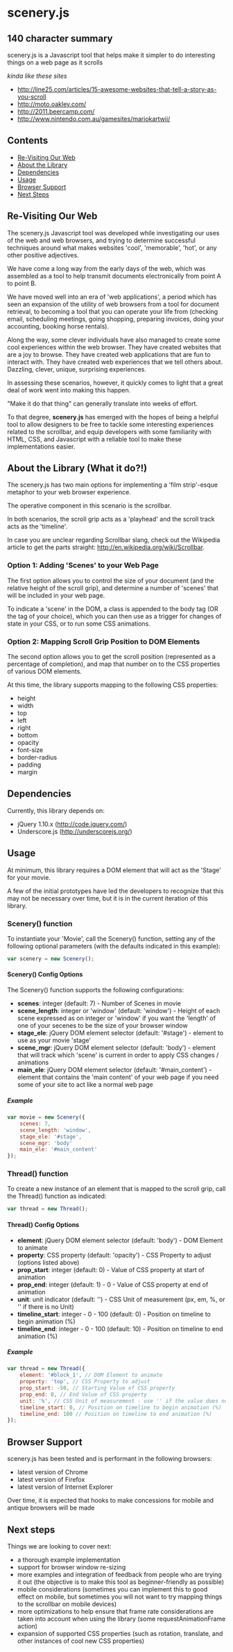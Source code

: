 # scenery.js

## 140 character summary

scenery.js is a Javascript tool that helps make it simpler to do interesting things on a web page as it scrolls

_kinda like these sites_
* http://line25.com/articles/15-awesome-websites-that-tell-a-story-as-you-scroll
* http://moto.oakley.com/
* http://2011.beercamp.com/
* http://www.nintendo.com.au/gamesites/mariokartwii/

## Contents
* [Re-Visiting Our Web](#re-visiting-our-web)
* [About the Library](#about-the-library-what-it-do)
* [Dependencies](#dependencies)
* [Usage](#usage)
* [Browser Support](#browser-support)
* [Next Steps](#next-steps)

## Re-Visiting Our Web

The scenery.js Javascript tool was developed while investigating our uses of the web and web browsers, and trying to determine successful techniques around what makes websites 'cool', 'memorable', 'hot', or any other positive adjectives.

We have come a long way from the early days of the web, which was assembled as a tool to help transmit documents electronically from point A to point B.

We have moved well into an era of 'web applications', a period which has seen an expansion of the utility of web browsers from a tool for document retrieval, to becoming a tool that you can operate your life from (checking email, scheduling meetings, going shopping, preparing invoices, doing your accounting, booking horse rentals).

Along the way, some clever individuals have also managed to create some cool experiences within the web browser. They have created websites that are a joy to browse. They have created web applications that are fun to interact with. They have created web experiences that we tell others about. Dazzling, clever, unique, surprising experiences.

In assessing these scenarios, however, it quickly comes to light that a great deal of work went into making this happen.

"Make it do that thing" can generally translate into weeks of effort.

To that degree, **scenery.js** has emerged with the hopes of being a helpful tool to allow designers to be free to tackle some interesting experiences related to the scrollbar, and equip developers with some familiarity with HTML, CSS, and Javascript with a reliable tool to make these implementations easier.

## About the Library (What it do?!)

The scenery.js has two main options for implementing a 'film strip'-esque metaphor to your web browser experience.

The operative component in this scenario is the scrollbar.

In both scenarios, the scroll grip acts as a 'playhead' and the scroll track acts as the 'timeline'.

In case you are unclear regarding Scrollbar slang, check out the Wikipedia article to get the parts straight: http://en.wikipedia.org/wiki/Scrollbar.

### Option 1: Adding 'Scenes' to your Web Page

The first option allows you to control the size of your document (and the relative height of the scroll grip), and determine a number of 'scenes' that will be included in your web page.

To indicate a 'scene' in the DOM, a class is appended to the body tag (OR the tag of your choice), which you can then use as a trigger for changes of state in your CSS, or to run some CSS animations.

### Option 2: Mapping Scroll Grip Position to DOM Elements

The second option allows you to get the scroll position (represented as a percentage of completion), and map that number on to the CSS properties of various DOM elements.

At this time, the library supports mapping to the following CSS properties:

* height
* width
* top
* left
* right
* bottom
* opacity
* font-size
* border-radius
* padding
* margin

## Dependencies

Currently, this library depends on:
* jQuery 1.10.x (http://code.jquery.com/)
* Underscore.js (http://underscorejs.org/)

## Usage

At minimum, this library requires a DOM element that will act as the 'Stage' for your movie.

A few of the initial prototypes have led the developers to recognize that this may not be necessary over time, but it is in the current iteration of this library.

### Scenery() function

To instantiate your 'Movie', call the Scenery() function, setting any of the following optional parameters (with the defaults indicated in this example):

```javascript
var scenery = new Scenery();
```

#### Scenery() Config Options
The Scenery() function supports the following configurations:
* **scenes**: integer (default: 7) - Number of Scenes in movie
* **scene_length**: integer or 'window' (default: 'window') - Height of each scene expressed as on integer or 'window' if you want the 'length' of one of your secenes to be the size of your browser window
* **stage_ele**: jQuery DOM element selector (default: '#stage') - element to use as your movie 'stage'
* **scene_mgr**: jQuery DOM element selector (default: 'body') - element that will track which 'scene' is current in order to apply CSS changes / animations
* **main_ele**: jQuery DOM element selector (default: '#main_content') - element that contains the 'main content' of your web page if you need some of your site to act like a normal web page

##### Example
```javascript
var movie = new Scenery({
	scenes: 7,
	scene_length: 'window',
	stage_ele: '#stage',
	scene_mgr: 'body'
	main_ele: '#main_content'
});
```

### Thread() function
To create a new instance of an element that is mapped to the scroll grip, call the Thread() function as indicated:

```javascript
var thread = new Thread();
```

#### Thread() Config Options

* **element**: jQuery DOM element selector (default: 'body') - DOM Element to animate
* **property**: CSS property (default: 'opacity') - CSS Property to adjust (options listed above)
* **prop_start**: integer (default: 0) - Value of CSS property at start of animation
* **prop_end**: integer (default:  1) - 0 - Value of CSS property at end of animation
* **unit**: unit indicator (default: '') - CSS Unit of measurement (px, em, %, or '' if there is no Unit)
* **timeline_start**: integer - 0 - 100 (default: 0) - Position on timeline to begin animation (%)
* **timeline_end**: integer - 0 - 100  (default: 10) - Position on timeline to end animation (%)

##### Example
``` Javascript
var thread = new Thread({
	element: '#block_1', // DOM Element to animate
	property: 'top', // CSS Property to adjust
	prop_start: -50, // Starting Value of CSS property
	prop_end: 0, // End Value of CSS property
	unit: '%', // CSS Unit of measurement - use '' if the value does not require a unit
	timeline_start: 0, // Position on timeline to begin animation (%)
	timeline_end: 100 // Position on timeline to end animation (%)
});
```

## Browser Support
scenery.js has been tested and is performant in the following browsers:
* latest version of Chrome
* latest version of Firefox
* latest version of Internet Explorer

Over time, it is expected that hooks to make concessions for mobile and antique browsers will be made

## Next steps

Things we are looking to cover next:
* a thorough example implementation
* support for browser window re-sizing
* more examples and integration of feedback from people who are trying it out (the objective is to make this tool as beginner-friendly as possible)
* mobile considerations (sometimes you can implement this to good effect on mobile, but sometimes you will not want to try mapping things to the scrollbar on mobile devices)
* more optimizations to help ensure that frame rate considerations are taken into account when using the library (some requestAnimationFrame action)
* expansion of supported CSS properties (such as rotation, translate, and other instances of cool new CSS properties)

